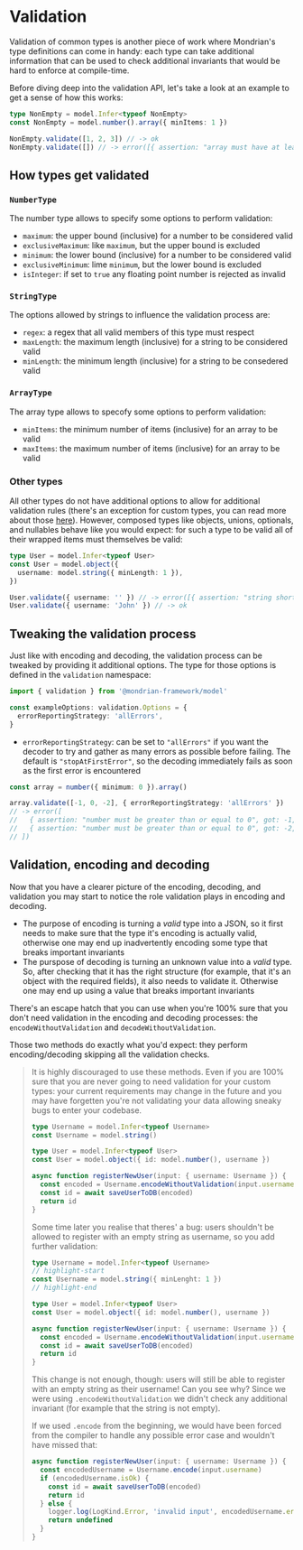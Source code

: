 # Validation

Validation of common types is another piece of work where Mondrian's type
definitions can come in handy: each type can take additional information that
can be used to check additional invariants that would be hard to enforce at
compile-time.

Before diving deep into the validation API, let's take a look at an example to
get a sense of how this works:

```ts showLineNumbers
type NonEmpty = model.Infer<typeof NonEmpty>
const NonEmpty = model.number().array({ minItems: 1 })

NonEmpty.validate([1, 2, 3]) // -> ok
NonEmpty.validate([]) // -> error([{ assertion: "array must have at least 1 items", got: 0, path: "$.length" }])
```

## How types get validated

### `NumberType`

The number type allows to specify some options to perform validation:

- `maximum`: the upper bound (inclusive) for a number to be considered valid
- `exclusiveMaximum`: like `maximum`, but the upper bound is excluded
- `minimum`: the lower bound (inclusive) for a number to be considered valid
- `exclusiveMinimum`: lime `minimum`, but the lower bound is excluded
- `isInteger`: if set to `true` any floating point number is rejected as invalid

### `StringType`

The options allowed by strings to influence the validation process are:

- `regex`: a regex that all valid members of this type must respect
- `maxLength`: the maximum length (inclusive) for a string to be considered valid
- `minLength`: the minimum length (inclusive) for a string to be consedered valid

### `ArrayType`

The array type allows to specofy some options to perform validation:

- `minItems`: the minimum number of items (inclusive) for an array to be valid
- `maxItems`: the maximum number of items (inclusive) for an array to be valid

### Other types

All other types do not have additional options to allow for additional validation
rules (there's an exception for custom types, you can read more about those
[here](./01-definition.md#custom-types)). However, composed types like objects, unions,
optionals, and nullables behave like you would expect: for such a type to be valid
all of their wrapped items must themselves be valid:

```ts showLineNumbers
type User = model.Infer<typeof User>
const User = model.object({
  username: model.string({ minLength: 1 }),
})

User.validate({ username: '' }) // -> error([{ assertion: "string shorter than min length (1)", got: "", path: "$.username" }])
User.validate({ username: 'John' }) // -> ok
```

## Tweaking the validation process

Just like with encoding and decoding, the validation process can be tweaked by
providing it additional options. The type for those options is defined in the
`validation` namespace:

```ts showLineNumbers
import { validation } from '@mondrian-framework/model'

const exampleOptions: validation.Options = {
  errorReportingStrategy: 'allErrors',
}
```

- `errorReportingStrategy`: can be set to `"allErrors"` if you want the decoder
  to try and gather as many errors as possible before failing.
  The default is `"stopAtFirstError"`, so the decoding immediately fails as soon
  as the first error is encountered

```ts showLineNumbers
const array = number({ minimum: 0 }).array()

array.validate([-1, 0, -2], { errorReportingStrategy: 'allErrors' })
// -> error([
//   { assertion: "number must be greater than or equal to 0", got: -1, path: "$[0]" },
//   { assertion: "number must be greater than or equal to 0", got: -2, path: "$[2]" },
// ])
```

## Validation, encoding and decoding

Now that you have a clearer picture of the encoding, decoding, and validation
you may start to notice the role validation plays in encoding and decoding.

- The purpose of encoding is turning a _valid_ type into a JSON, so it first needs
  to make sure that the type it's encoding is actually valid, otherwise one may
  end up inadvertently encoding some type that breaks important invariants
- The purspose of decoding is turning an unknown value into a _valid_ type. So,
  after checking that it has the right structure (for example, that it's an
  object with the required fields), it also needs to validate it.
  Otherwise one may end up using a value that breaks important invariants

There's an escape hatch that you can use when you're 100% sure that you don't
need validation in the encoding and decoding processes: the
`encodeWithoutValidation` and `decodeWithoutValidation`.

Those two methods do exactly what you'd expect: they perform encoding/decoding
skipping all the validation checks.

> It is highly discouraged to use these methods. Even if you are 100% sure that
> you are never going to need validation for your custom types: your current
> requirements may change in the future and you may have forgetten you're not
> validating your data allowing sneaky bugs to enter your codebase.
>
> ```ts showLineNumbers
> type Username = model.Infer<typeof Username>
> const Username = model.string()
>
> type User = model.Infer<typeof User>
> const User = model.object({ id: model.number(), username })
>
> async function registerNewUser(input: { username: Username }) {
>   const encoded = Username.encodeWithoutValidation(input.username) // <- this is super unsafe
>   const id = await saveUserToDB(encoded)
>   return id
> }
> ```
>
> Some time later you realise that theres' a bug: users shouldn't be allowed to
> register with an empty string as username, so you add further validation:
>
> ```ts showLineNumbers
> type Username = model.Infer<typeof Username>
> // highlight-start
> const Username = model.string({ minLenght: 1 })
> // highlight-end
>
> type User = model.Infer<typeof User>
> const User = model.object({ id: model.number(), username })
>
> async function registerNewUser(input: { username: Username }) {
>   const encoded = Username.encodeWithoutValidation(input.username)
>   const id = await saveUserToDB(encoded)
>   return id
> }
> ```
>
> This change is not enough, though: users will still be able to register with
> an empty string as their username! Can you see why? Since we were using
> `.encodeWithoutValidation` we didn't check any additional invariant (for
> example that the string is not empty).
>
> If we used `.encode` from the beginning, we would have been forced from the
> compiler to handle any possible error case and wouldn't have missed that:
>
> ```ts showLineNumbers
> async function registerNewUser(input: { username: Username }) {
>   const encodedUsername = Username.encode(input.username)
>   if (encodedUsername.isOk) {
>     const id = await saveUserToDB(encoded)
>     return id
>   } else {
>     logger.log(LogKind.Error, 'invalid input', encodedUsername.error)
>     return undefined
>   }
> }
> ```
